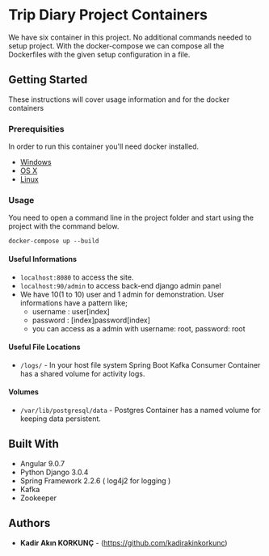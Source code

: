 # Trip Diary Project Containers

We have six container in this project. No additional commands needed to setup project. With the docker-compose we can compose all the Dockerfiles with the given setup configuration in a file.

## Getting Started

These instructions will cover usage information and for the docker containers

### Prerequisities

In order to run this container you'll need docker installed.

* [Windows](https://docs.docker.com/windows/started)
* [OS X](https://docs.docker.com/mac/started/)
* [Linux](https://docs.docker.com/linux/started/)

### Usage

You need to open a command line in the project folder and start using the project with the command below.

```shell
docker-compose up --build
```
#### Useful Informations
* `localhost:8080` to access the site.
* `localhost:90/admin` to access back-end django admin panel
* We have 10(1 to 10) user and 1 admin for demonstration. User informations have a pattern like;
  * username : user[index] 
  * password : [index]password[index]
  * you can access as a admin with username: root, password: root 

#### Useful File Locations
* `/logs/` - In your host file system Spring Boot Kafka Consumer Container has a shared volume for activity logs.


#### Volumes
* `/var/lib/postgresql/data` - Postgres Container has a named volume for keeping data persistent.


  

## Built With

* Angular 9.0.7
* Python Django 3.0.4
* Spring Framework 2.2.6 ( log4j2 for logging )
* Kafka
* Zookeeper

## Authors

* **Kadir Akın KORKUNÇ**  - (https://github.com/kadirakinkorkunc)

